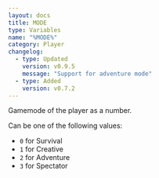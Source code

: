 ```yaml
---
layout: docs
title: MODE
type: Variables
name: "%MODE%"
category: Player
changelog:
  - type: Updated
    version: v0.9.5
    message: "Support for adventure mode"
  - type: Added
    version: v0.7.2
---
```

Gamemode of the player as a number.

Can be one of the following values:
* `0` for Survival
* `1` for Creative
* `2` for Adventure
* `3` for Spectator
